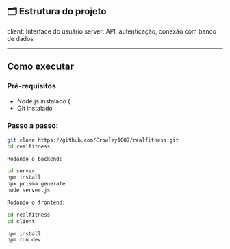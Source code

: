 ## 🗂 Estrutura do projeto

client: Interface do usuário
server: API, autenticação, conexão com banco de dados

---

##  Como executar

### Pré-requisitos
- Node.js instalado (
- Git instalado


### Passo a passo:

```bash
git clone https://github.com/Crowley1007/realfitness.git
cd realfitness

Rodando o backend:

cd server
npm install
npx prisma generate
node server.js 

Rodando o frontend:

cd realfitness
cd client

npm install
npm run dev
